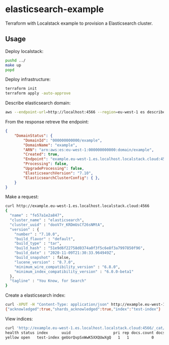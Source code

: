 # elasticsearch-example

Terraform with Localstack example to provision a Elasticsearch cluster.

## Usage

Deploy localstack:

```bash
pushd ../
make up
popd
```

Deploy infrastructure:

```bash
terraform init
terraform apply -auto-approve
```

Describe elasticsearch domain:

```bash
aws --endpoint-url=http://localhost:4566 --region=eu-west-1 es describe-elasticsearch-domain --domain-name example
```

From the response retreve the endpoint:

```json
{
    "DomainStatus": {
        "DomainId": "000000000000/example",
        "DomainName": "example",
        "ARN": "arn:aws:es:eu-west-1:000000000000:domain/example",
        "Created": true,
        "Endpoint": "example.eu-west-1.es.localhost.localstack.cloud:4566",
        "Processing": false,
        "UpgradeProcessing": false,
        "ElasticsearchVersion": "7.10",
        "ElasticsearchClusterConfig": { },
    }
}
```

Make a request:

```bash
curl http://example.eu-west-1.es.localhost.localstack.cloud:4566
{
  "name" : "fe57a1e2a847",
  "cluster_name" : "elasticsearch",
  "cluster_uuid" : "dooV7r_KRDmUsCf26sNMtA",
  "version" : {
    "number" : "7.10.0",
    "build_flavor" : "default",
    "build_type" : "tar",
    "build_hash" : "51e9d6f22758d0374a0f3f5c6e8f3a7997850f96",
    "build_date" : "2020-11-09T21:30:33.964949Z",
    "build_snapshot" : false,
    "lucene_version" : "8.7.0",
    "minimum_wire_compatibility_version" : "6.8.0",
    "minimum_index_compatibility_version" : "6.0.0-beta1"
  },
  "tagline" : "You Know, for Search"
}
```

Create a elasticsearch index:

```bash
curl -XPUT -H "Content-Type: application/json" http://example.eu-west-1.es.localhost.localstack.cloud:4566/test-index
{"acknowledged":true,"shards_acknowledged":true,"index":"test-index"}
```

View indices:

```bash
curl 'http://example.eu-west-1.es.localhost.localstack.cloud:4566/_cat/indices?v'
health status index      uuid                   pri rep docs.count docs.deleted store.size pri.store.size
yellow open   test-index geUorQvpSxWwK5XXQUwXgQ   1   1          0            0       208b           208b
```
